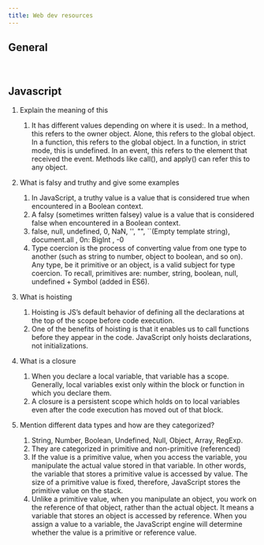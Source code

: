 ```yaml
---
title: Web dev resources
---
```


## General

<br />

## Javascript

1. Explain the meaning of this
    1.  It has different values depending on where it is used:.
        In a method, this refers to the owner object. 
        Alone, this refers to the global object. 
        In a function, this refers to the global object. 
        In a function, in strict mode, this is undefined. 
        In an event, this refers to the element that received the event. 
        Methods like call(), and apply() can refer this to any object.
        
1. What is falsy and truthy and give some examples
    1. In JavaScript, a truthy value is a value that is considered true when encountered in a Boolean context.
    1. A falsy (sometimes written falsey) value is a value that is considered false when encountered in a Boolean context. 
    1. false, null, undefined, 0, NaN, '', "", ``(Empty template string), document.all , 0n: BigInt
       , -0
    1. Type coercion is the process of converting value from one type to another (such as string to number, object to boolean, and so on). Any type, be it primitive or an object, is a valid subject for type coercion. To recall, primitives are: number, string, boolean, null, undefined + Symbol (added in ES6).
  
1. What is hoisting
    1. Hoisting is JS’s default behavior of defining all the declarations at the top of the scope before code execution.
    1. One of the benefits of hoisting is that it enables us to call functions before they appear in the code. JavaScript only hoists declarations, not initializations. 

1. What is a closure
    1. When you declare a local variable, that variable has a scope. Generally, local variables exist only within the block or function in which you declare them.
    1. A closure is a persistent scope which holds on to local variables even after the code execution has moved out of that block.
  
1. Mention different data types and how are they categorized?
    1. String, Number, Boolean, Undefined, Null, Object, Array, RegExp.
    1. They are categorized in primitive and non-primitive (referenced)
    1. If the value is a primitive value, when you access the variable, you manipulate the actual value stored in that variable. In other words, the variable that stores a primitive value is accessed by value. The size of a primitive value is fixed, therefore, JavaScript stores the primitive value on the stack. 
    1. Unlike a primitive value, when you manipulate an object, you work on the reference of that object, rather than the actual object. It means a variable that stores an object is accessed by reference. When you assign a value to a variable, the JavaScript engine will determine whether the value is a primitive or reference value.
